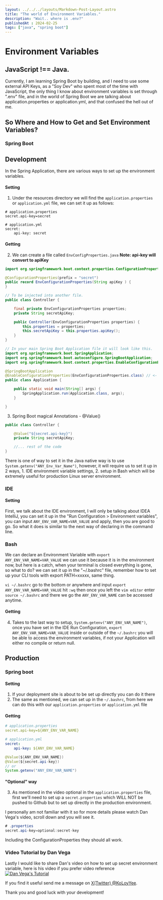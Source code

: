 ```yaml
---
layout: ../../../layouts/Markdown-Post-Layout.astro
title: "The world of Environment Variables."
description: "Wait.. where is .env?"
publishedAt : 2024-02-25
tags: ["java", "spring boot"]
---
```

# Environment Variables

## JavaScript !== Java.

Currently, I am learning Spring Boot by building, and I need to use some external API Keys, as a "Soy Dev" who spent most of the time with JavaScript, the only thing I know about environment variables is set through ".env" file, and in the world of Spring Boot we are talking about application.properties or application.yml, and that confused the hell out of me.

## So Where and How to Get and Set Environment Variables?

### Spring Boot

## Development

In the Spring Application, there are various ways to set up the environment variables.

#### Setting
1. Under the resources directory we will find the `application.properties` or `application.yml` file, we can set it up as follows:

```
# application.properties
secret.api-key=secret

# application.yml
secret:
	api-key: secret
```
#### Getting 
2. We can create a file called `EnvConfigProperties.java`
   **Note: api-key will convert to apiKey**

```java
import org.springframework.boot.context.properties.ConfigurationProperties;

@ConfigurationProperties(prefix = "secret")
public record EnvConfigurationProperties(String apiKey ) {
}

// To be injected into another file.
public class Controller {

	final private EnvConfigurationProperties properties;
	private String secretApiKey;

	public Controller(EnvConfigurationProperties properties) {
		this.properties = properties;
		this.secretApiKey = this.properties.apiKey();
	}
}

// In your main Spring Boot Application file it will look like this.
import org.springframework.boot.SpringApplication;
import org.springframework.boot.autoconfigure.SpringBootApplication;
import org.springframework.boot.context.properties.EnableConfigurationProperties;

@SpringBootApplication
@EnableConfigurationProperties(EnvConfigurationProperties.class) // <- Very important!!!
public class Application {

	public static void main(String[] args) {
		SpringApplication.run(Application.class, args);
	}

}

```

3. Spring Boot magical Annotations - @Value()

```java
public class Controller {

	@Value("${secret.api-key}")
	private String secretApiKey;

	//... rest of the code
}
```

There is one of way to set it in the Java native way is to use `System.getenv("ANY_Env_Var_Name")`, however, it will require us to set it up in 2 ways, 1. IDE environment variable settings, 2. setup in Bash which will be extremely useful for production Linux server environment.

### IDE
#### Setting 
First, we talk about the IDE environment, I will only be talking about IDEA IntelliJ, you can set it up in the "Run Configuration > Environment variables", you can input `ANY_ENV_VAR_NAME=VAR_VALUE` and apply, then you are good to go. So what it does is similar to the next way of declaring in the command line.

### Bash

We can declare an Environment Variable with `export ANY_ENV_VAR_NAME=VAR_VALUE` we can use it because it is in the environment now, but here is a catch, when your terminal is closed everything is gone, so what to do? we can set it up in the "~/.bashrc" file, remember how to set up your CLI tools with export PATH=xxxxx, same thing.

`vi ~/.bashrc` go to the bottom or anywhere and input `export ANY_ENV_VAR_NAME=VAR_VALUE` hit `:wq` then once you left the `vim editor` enter `source ~/.bashrc` and there we go the `ANY_ENV_VAR_NAME` can be accessed anytime.

#### Getting

4. Takes to the last way to setup, `System.getenv("ANY_ENV_VAR_NAME")`, once you have set in the IDE Run Configuration,  `export ANY_ENV_VAR_NAME=VAR_VALUE` inside or outside of the `~/.bashrc` you will be able to access the environment variables, if not your Application will either no compile or return null.

## Production

### Spring boot
#### Setting
1. If your deployment site is about to be set up directly you can do it there
2. The same as mentioned, we can set up in the `~/.bashrc`, from here we can do this with our `application.properties` or `application.yml` file

#### Getting
```yml
# application.properties
secret.api-key=${ANY_ENV_VAR_NAME}

# application.yml
secret:
	api-key: ${ANY_ENV_VAR_NAME}
```

```java
@Value(${ANY_ENV_VAR_NAME})
@Value(${secret.api-key})
// or 
System.getenv("ANY_ENV_VAR_NAME")
```

#### "Optional" way

3. As mentioned in the video optional in the `application.properties` file, first we'll need to set up a `secret.properties` which WILL NOT be pushed to Github but to set up directly in the production environment.


I personally am not familiar with it so for more details please watch Dan Vega's video, scroll down and you will see it.

```java
# .properties
secret.api-key=optional:secret-key

```
Including the ConfigurationProperties they should all work.

### Video Tutorial by Dan Vega

Lastly I would like to share Dan's video on how to set up secret environment variable, here is his video if you prefer video reference
[![Dan Vega&#39;s Tutorial](http://img.youtube.com/vi/PmGLn3ua_lU/0.jpg)](https://www.youtube.com/watch?v=PmGLn3ua_lU)


If you find it useful send me a message on [X(Twitter) @KoLoyYee](https://twitter.com/KoLoyYee).


Thank you and good luck with your development!
